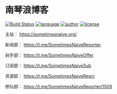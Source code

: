 # 南琴浪博客
[![Build Status](https://github.com/nanqinlang/SVG/blob/master/build%20passing.svg)](https://github.com/nanqinlang/sometimesnaive.org)
[![language](https://github.com/nanqinlang/SVG/blob/master/language-JavaScript-blue.svg)](https://github.com/nanqinlang/sometimesnaive.org)
[![author](https://github.com/nanqinlang/SVG/blob/master/author-nanqinlang-lightgrey.svg)](https://github.com/nanqinlang/sometimesnaive.org)
[![license](https://github.com/nanqinlang/SVG/blob/master/license-GPLv3-orange.svg)](https://github.com/nanqinlang/sometimesnaive.org)

主站： https://sometimesnaive.org/

新闻部： https://t.me/SometimesNaiveReporter

剁手部： https://t.me/SometimesNaiveOffer

订阅部： https://t.me/SometimesNaiveSub

资源部： https://t.me/SometimesNaiveResrc

修仙部： https://t.me/SometimesNaiveReporter/1509
